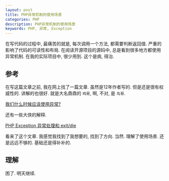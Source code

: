 ```yaml
---
layout: post
title: PHP异常机制的使用场景
categories: PHP
description: PHP异常机制的使用场景
keywords: PHP, 异常, Exception
---
```


在写代码的过程中, 最痛苦的就是, 每次调用一个方法, 都需要判断返回值. 严重的影响了代码的可读性和布局.
在阅读开源项目的源码中, 总是看到很多地方都使用异常机制. 在我的实际项目中, 很少用到. 这个是病, 得治.

## 参考

在写这篇文章之前, 我在网上找了一篇文章. 虽然是12年作者写的. 但是还是很有权威性的. 讲解的也很好. 就是大名鼎鼎的 `鸡哥`, 啊, 不对, 是 `鸟哥`.

[ 我们什么时候应该使用异常?](http://www.laruence.com/2012/02/02/2515.html)

还有一些大侠的解释.

[PHP Exception 异常处理和 exit/die](https://segmentfault.com/q/1010000002912389)

看来了这个文章. 我感觉我找到了我想要的, 找到了方向. 当然. 理解了使用场景. 还是远远不够的. 基础还是得补补的.

## 理解

困了. 明天继续.

